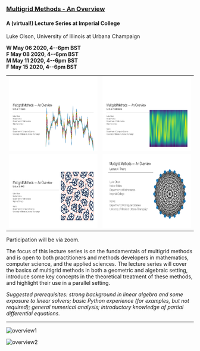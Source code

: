 ### [Multigrid Methods - An Overview](../blob/master/overview/mg-lecture.pdf)

#### A (virtual!) Lecture Series at Imperial College
Luke Olson, University of Illinois at Urbana Champaign

**W May 06 2020, 4--6pm BST**\
**F May 08 2020, 4--6pm BST**\
**M May 11 2020, 4--6pm BST**\
**F May 15 2020, 4--6pm BST**

<table>
  <tr>
    <td> <img src="./lecture-1-mg-basics/lecture-1-mg-basics-cover.png"  height=200px ></td>
    <td> <img src="./lecture-2-mg-ext/lecture-2-mg-basics-cover.png"  height=200px ></td>
   </tr> 
   <tr>
     <td> <img src="lecture-3-amg-basics/lecture-3-amg-basics-cover.png"  height=200px ></td>
     <td> <img src="lecture-4-amg-theory/lecture-4-amg-theory-cover.png"  height=200px ></td>
  </tr>
</table>

Participation will be via zoom.

The focus of this lecture series is on the fundamentals of multigrid methods
and is open to both practitioners and methods developers in mathematics, computer
science, and the applied sciences. The lecture series will cover the basics of
multigrid methods in both a geometric and algebraic setting, introduce some key
concepts in the theoretical treatment of these methods, and highlight their use
in a parallel setting.

*Suggested prerequisites: strong background in linear algebra and some
exposure to linear solvers; basic Python experience (for examples, but not
required); general numerical analysis; introductory knowledge of partial
differential equations.*

---

![overview1](./overview/mg-lecture-0.png "overview1")

![overview2](./overview/mg-lecture-1.png "overview2")
